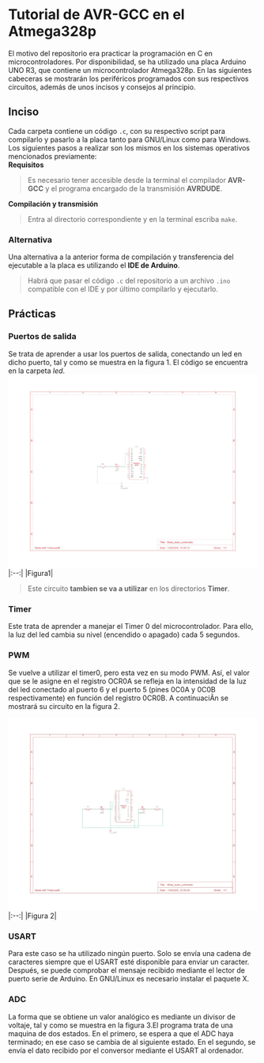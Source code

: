 # Tutorial de AVR-GCC en el Atmega328p
El motivo del repositorio era practicar la programación en C en microcontroladores. Por disponibilidad, se ha utilizado una placa Arduino UNO R3, que contiene un microcontrolador Atmega328p. En las siguientes cabeceras se mostrarán los periféricos programados con sus respectivos circuitos, además de unos incisos y consejos al principio.

## Inciso
Cada carpeta contiene un código `.c`, con su respectivo script para compilarlo y pasarlo a la placa tanto para GNU/Linux como para Windows. Los siguientes pasos a realizar son los mismos en los sistemas operativos mencionados previamente:<br>
**Requisitos**<br>
> Es necesario tener accesible desde la terminal el compilador **AVR-GCC** y el programa encargado de la transmisión **AVRDUDE**.<br>

**Compilación y transmisión**<br>
> Entra al directorio correspondiente y en la terminal escriba `make`.

### Alternativa
Una alternativa a la anterior forma de compilación y transferencia del ejecutable a la placa es utilizando el **IDE de Arduino**.
> Habrá que pasar el código `.c` del repositorio a un archivo `.ino` compatible con el IDE y por último compilarlo y ejecutarlo.

## Prácticas
### Puertos de salida
Se trata de aprender a usar los puertos de salida, conectando un led en dicho puerto, tal y como se muestra en la figura 1. El código se encuentra en la carpeta *led*.
![](markdown_resources/led_schematic.jpg)
|:--:|
|Figura1|

> Este circuito **tambien se va a utilizar** en los directorios **Timer**.

### Timer
Este trata de aprender a manejar el Timer 0 del microcontrolador. Para ello, la luz del led cambia su nivel (encendido o apagado) cada 5 segundos.

### PWM
Se vuelve a utilizar el timer0, pero esta vez en su modo PWM. Así, el valor que se le asigne en el registro OCR0A se refleja en la intensidad de la luz del led conectado al puerto 6 y el puerto 5 (pines 0C0A y 0C0B respectivamente) en función del registro 0CR0B. A continuaciÃn se mostrará su circuito en la figura 2.

![](markdown_resources/pwm_schematic.jpg)
|:--:|
|Figura 2|

### USART
Para este caso se ha utilizado ningún puerto. Solo se envía una cadena de caracteres siempre que el USART esté disponible para enviar un caracter. Después, se puede comprobar el mensaje recibido mediante el lector de puerto serie de Arduino. En GNU/Linux es necesario instalar el paquete X.

### ADC
La forma que se obtiene un valor analógico es mediante un divisor de voltaje, tal y como se muestra en la figura 3.El programa trata de una maquina de dos estados. En el primero, se espera a que el ADC haya terminado; en ese caso se cambia de al siguiente estado. En el segundo, se enví­a el dato recibido por el conversor mediante el USART al ordenador.
